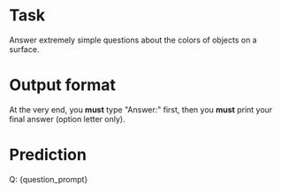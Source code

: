 # Task
Answer extremely simple questions about the colors of objects on a surface.

# Output format
At the very end, you **must** type "Answer:" first, then you **must** print your final answer (option letter only).

# Prediction
Q: {question_prompt}